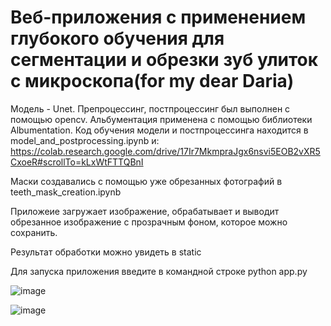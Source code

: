 # Веб-приложения c применением глубокого обучения для сегментации и обрезки зуб улиток с микроскопа(for my dear Daria)
Модель - Unet. Препроцессинг, постпроцессинг был выполнен с помощью opencv. Альбументация применена с помощью библиотеки Albumentation.
Код обучения модели и постпроцессинга находится в model_and_postprocessing.ipynb и:
https://colab.research.google.com/drive/17Ir7MkmpraJgx6nsvi5EOB2vXR5CxoeR#scrollTo=kLxWtFTTQBnI

Маски создавались с помощью уже обрезанных фотографий в teeth_mask_creation.ipynb

Приложеие загружает изображение, обрабатывает и выводит обрезанное изображение с прозрачным фоном, которое можно сохранить.

Результат обработки можно увидеть в static



Для запуска приложения введите в командной строке python app.py


![image](https://github.com/TungerPunch/snail_teeth_segmentation/assets/86575050/b00274b8-7702-4041-a3a8-aed070328506)


![image](https://github.com/TungerPunch/snail_teeth_segmentation/assets/86575050/e045c497-c11e-4d83-bf50-bbf2c2e6e989)
